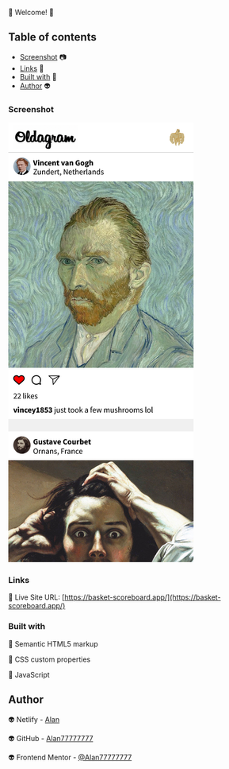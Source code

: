 👋 Welcome! 👋 

## Table of contents

  - [Screenshot](#screenshot) 📷
  - [Links](#links) 🔗
  - [Built with](#built-with) 🔨
  - [Author](#author) 👽

### Screenshot

![](./screenshoots/shoot1.png)

### Links 

🔗 Live Site URL: [https://basket-scoreboard.app/](https://basket-scoreboard.app/)

### Built with 

🔨 Semantic HTML5 markup

🔨 CSS custom properties

🔨 JavaScript

## Author 

👽 Netlify - [Alan](https://app.netlify.com/teams/alan77777777/overview)

👽 GitHub - [Alan77777777](https://github.com/Alan77777777)

👽 Frontend Mentor - [@Alan77777777](https://www.frontendmentor.io/profile/Alan77777777)
